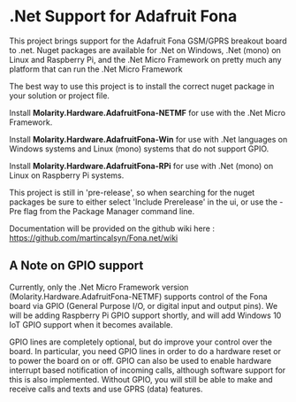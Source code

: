 # .Net Support for Adafruit Fona

This project brings support for the Adafruit Fona GSM/GPRS breakout board to .net.
Nuget packages are available for .Net on Windows, .Net (mono) on Linux and Raspberry Pi,
and the .Net Micro Framework on pretty much any platform that can run the .Net Micro Framework

The best way to use this project is to install the correct nuget package in your solution or project file.

Install **Molarity.Hardware.AdafruitFona-NETMF** for use with the .Net Micro Framework.

Install **Molarity.Hardware.AdafruitFona-Win** for use with .Net languages on Windows systems and Linux
(mono) systems that do not support GPIO.

Install **Molarity.Hardware.AdafruitFona-RPi** for use with .Net (mono) on Linux on Raspberry Pi systems.

This project is still in 'pre-release', so when searching for the nuget packages be sure to either select
'Include Prerelease' in the ui, or use the -Pre flag from the Package Manager command line.

Documentation will be provided on the github wiki here : https://github.com/martincalsyn/Fona.net/wiki

## A Note on GPIO support
Currently, only the .Net Micro Framework version (Molarity.Hardware.AdafruitFona-NETMF) supports control
of the Fona board via GPIO (General Purpose I/O, or digital input and output pins). We will be adding 
Raspberry Pi GPIO support shortly, and will add Windows 10 IoT GPIO support when it becomes available.

GPIO lines are completely optional, but do improve your control over the board. In particular, you
need GPIO lines in order to do a hardware reset or to power the board on or off. GPIO can also be
used to enable hardware interrupt based notification of incoming calls, although software support
for this is also implemented.  Without GPIO, you will still be able to make and receive calls and texts
and use GPRS (data) features.
